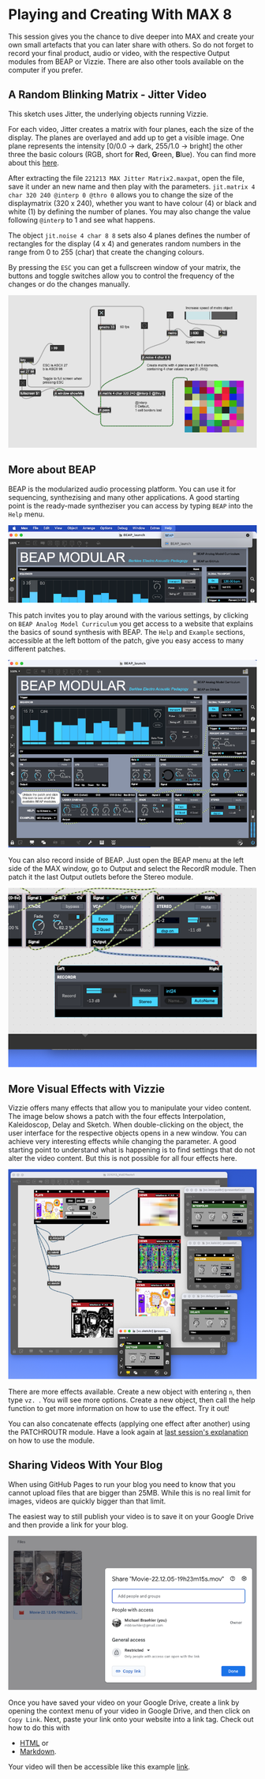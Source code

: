 # Playing and Creating With MAX 8

This session gives you the chance to dive deeper into MAX and create your own small artefacts that you can later share with others. So do not forget to record your final product, audio or video, with the respective Output modules from BEAP or Vizzie. There are also other tools available on the computer if you prefer.

## A Random Blinking Matrix - Jitter Video
This sketch uses Jitter, the underlying objects running Vizzie. 

For each video, Jitter creates a matrix with four planes, each the size of the display. The planes are overlayed and add up to get a visible image. One plane represents the intensity [0/0.0 -> dark, 255/1.0 -> bright] the other three the basic colours (RGB, short for **R**ed, **G**reen, **B**lue). You can find more about this [here](https://docs.cycling74.com/max8/tutorials/jitterchapter00a_whatisamatrix).

After extracting the file ```221213 MAX Jitter Matrix2.maxpat```, open the file, save it under an new name and then play with the parameters. ```jit.matrix 4 char 320 240 @interp 0 @thro 0``` allows you to change the size of the displaymatrix (320 x 240), whether you want to have colour (4) or black and white (1) by defining the number of planes. You may also change the value following ```@interp``` to 1 and see what happens. 

The object ```jit.noise 4 char 8 8``` sets also 4 planes defines the number of rectangles for the display (4 x 4) and generates random numbers in the range from 0 to 255 (char) that create the changing colours. 

By pressing the ```ESC``` you can get a fullscreen window of your matrix, the buttons and toggle switches allow you to control the frequency of the changes or do the changes manually.

![Random Blinking Matrix](media/221213_MAX_Jitter_Matrix2x.png)

## More about BEAP
BEAP is the modularized audio processing platform. You can use it for sequencing, synthezising and many other applications. A good starting point is the ready-made syntheziser you can access by typing ```BEAP``` into the ```Help``` menu.

![How to get the BEAP Intro](media/221212_BEAP_FindIt_1.png)

This patch invites you to play around with the various settings, by clicking on ```BEAP Analog Model Curriculum``` you get access to a website that explains the basics of sound synthesis with BEAP. The ```Help``` and ```Example``` sections, accessible at the left bottom of the patch, give you easy access to many different patches.

![The BEAP Intro Patch](media/221212_BEAP_Intro_2.png)

You can also record inside of BEAP. Just open the BEAP menu at the left side of the MAX window, go to Output and select the RecordR module. Then patch it the last Output outlets before the Stereo module. 

![How to record audio inside of BEAP](media/221212_BEAP_RecordR_3.png)



## More Visual Effects with Vizzie

Vizzie offers many effects that allow you to manipulate your video content. The image below shows a patch with the four effects Interpolation, Kaleidoscop, Delay and Sketch. When double-clicking on the object, the user interface for the respective objects opens in a new window. You can achieve very interesting effects while changing the parameter. A good starting point to understand what is happening is to find settings that do not alter the video content. But this is not possible for all four effects here.

![Four Vizzie Effects](media/221213_VizzieEffects1.png)

There are more effects available. Create a new object with entering ```n```, then type ```vz. ```. You will see more options. Create a new object, then call the help function to get more information on how to use the effect. Try it out!

You can also concatenate effects (applying one effect after another) using the PATCHROUTR module. Have a look again at [last session's explanation](https://github.com/mibrs/GPC5L09/blob/main/README.md) on how to use the module.



## Sharing Videos With Your Blog
When using GitHub Pages to run your blog you need to know that you cannot upload files that are bigger than 25MB. While this is no real limit for images, videos are quickly bigger than that limit.

The easiest way to still publish your video is to save it on your Google Drive and then provide a link for your blog.

![GoogleDrive Get a Link](media/221213_GoogleDrive_VidShare.png)

Once you have saved your video on your Google Drive, create a link by opening the context menu of your video in Google Drive, and then click on ```Copy Link```. Next, paste your link onto your website into a link tag. Check out how to do this with 

- [HTML](https://www.w3schools.com/html/html_links.asp) or 
- [Markdown](https://gist.github.com/sandrabosk/d79bd806c8b1b13ad9af1e590a26deb5).

Your video will then be accessible like this example [link](https://drive.google.com/file/d/1W1AuV_wfASNAwVq1FYt0-5pXnlcyo7yS/view?usp=sharing).


